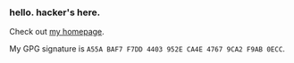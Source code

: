 ### hello. hacker's here.

Check out [my homepage](https://hack3r.moe).

My GPG signature is `A55A BAF7 F7DD 4403 952E CA4E 4767 9CA2 F9AB 0ECC`.
